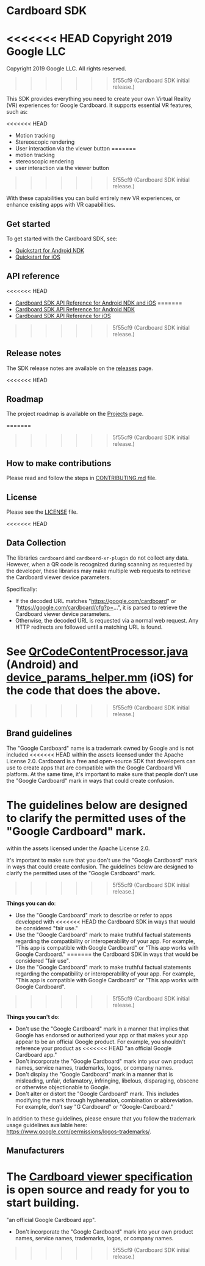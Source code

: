 Cardboard SDK
=============
<<<<<<< HEAD
Copyright 2019 Google LLC
=======
Copyright 2019 Google LLC.  All rights reserved.
>>>>>>> 5f55cf9 (Cardboard SDK initial release.)

This SDK provides everything you need to create your own Virtual Reality (VR)
experiences for Google Cardboard. It supports essential VR features, such as:

<<<<<<< HEAD
 * Motion tracking
 * Stereoscopic rendering
 * User interaction via the viewer button
=======
 * motion tracking
 * stereoscopic rendering
 * user interaction via the viewer button
>>>>>>> 5f55cf9 (Cardboard SDK initial release.)

With these capabilities you can build entirely new VR experiences, or enhance
existing apps with VR capabilities.


## Get started

To get started with the Cardboard SDK, see:

* [Quickstart for Android NDK](//developers.google.com/cardboard/develop/c/quickstart)
* [Quickstart for iOS](//developers.google.com/cardboard/develop/ios/quickstart)


## API reference

<<<<<<< HEAD
* [Cardboard SDK API Reference for Android NDK and iOS](//developers.google.com/cardboard/reference/c)
=======
* [Cardboard SDK API Reference for Android NDK](//developers.google.com/cardboard/reference/c)
* [Cardboard SDK API Reference for iOS](//developers.google.com/cardboard/reference/ios)

>>>>>>> 5f55cf9 (Cardboard SDK initial release.)

## Release notes

The SDK release notes are available on the
[releases](//github.com/googlevr/cardboard/releases) page.


<<<<<<< HEAD
## Roadmap

The project roadmap is available on the
[Projects](https://github.com/googlevr/cardboard/projects/1) page.


=======
>>>>>>> 5f55cf9 (Cardboard SDK initial release.)
## How to make contributions

Please read and follow the steps in [CONTRIBUTING.md](/CONTRIBUTING.md) file.


## License

Please see the [LICENSE](/LICENSE) file.

<<<<<<< HEAD
## Data Collection

The libraries `cardboard` and `cardboard-xr-plugin` do not collect any data.
However, when a QR code is recognized during scanning as requested by the
developer, these libraries may make multiple web requests to retrieve the
Cardboard viewer device parameters.

Specifically:

*   If the decoded URL matches "https://google.com/cardboard" or
    "https://google.com/cardboard/cfg?p=...", it is parsed to retrieve the
    Cardboard viewer device parameters.
*   Otherwise, the decoded URL is requested via a normal web request. Any HTTP
    redirects are followed until a matching URL is found.

See
[QrCodeContentProcessor.java](sdk/qrcode/android/java/com/google/cardboard/sdk/qrcode/QrCodeContentProcessor.java)
(Android) and
[device_params_helper.mm](sdk/qrcode/ios/device_params_helper.mm) (iOS) for the
code that does the above.
=======
>>>>>>> 5f55cf9 (Cardboard SDK initial release.)

## Brand guidelines

The "Google Cardboard" name is a trademark owned by Google and is not included
<<<<<<< HEAD
within the assets licensed under the Apache License 2.0. Cardboard is a free
and open-source SDK that developers can use to create apps that are compatible
with the Google Cardboard VR platform. At the same time, it's important to make
sure that people don't use the "Google Cardboard" mark in ways that could
create confusion.

The guidelines below are designed to clarify the permitted uses of the "Google
Cardboard" mark.
=======
within the assets licensed under the Apache License 2.0.

It's important to make sure that you don't use the "Google Cardboard" mark in
ways that could create confusion. The guidelines below are designed to clarify
the permitted uses of the "Google Cardboard" mark.
>>>>>>> 5f55cf9 (Cardboard SDK initial release.)

**Things you can do**:

* Use the "Google Cardboard" mark to describe or refer to apps developed with
<<<<<<< HEAD
  the Cardboard SDK in ways that would be considered "fair use."
* Use the "Google Cardboard" mark to make truthful factual statements regarding
  the compatibility or interoperability of your app. For example, "This app is
  compatible with Google Cardboard" or "This app works with Google Cardboard."
=======
  the Cardboard SDK in ways that would be considered "fair use".
* Use the "Google Cardboard" mark to make truthful factual statements regarding
  the compatibility or interoperability of your app. For example, "This app is
  compatible with Google Cardboard" or "This app works with Google Cardboard".
>>>>>>> 5f55cf9 (Cardboard SDK initial release.)

**Things you can't do**:

* Don't use the "Google Cardboard" mark in a manner that implies that Google has
  endorsed or authorized your app or that makes your app appear to be an
  official Google product. For example, you shouldn't reference your product as
<<<<<<< HEAD
  "an official Google Cardboard app."
* Don't incorporate the "Google Cardboard" mark into your own product names,
  service names, trademarks, logos, or company names.
* Don't display the "Google Cardboard" mark in a manner that is misleading,
  unfair, defamatory, infringing, libelous, disparaging, obscene or otherwise
  objectionable to Google.
* Don't alter or distort the "Google Cardboard" mark. This includes modifying
  the mark through hyphenation, combination or abbreviation. For example, don't
  say "G Cardboard" or "Google-Cardboard."

In addition to these guidelines, please ensure that you follow the trademark
usage guidelines available here:
https://www.google.com/permissions/logos-trademarks/.

## Manufacturers
The [Cardboard viewer
specification](https://developers.google.com/cardboard/manufacturers) is
open source and ready for you to start building.
=======
  "an official Google Cardboard app".
* Don't incorporate the "Google Cardboard" mark into your own product names,
  service names, trademarks, logos, or company names.
>>>>>>> 5f55cf9 (Cardboard SDK initial release.)
